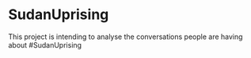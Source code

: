 # SudanUprising
This project is intending to analyse the conversations people are having about #SudanUprising

